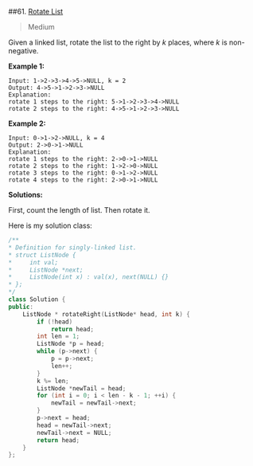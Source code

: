 ##61. [Rotate List](https://leetcode.com/problems/rotate-list/) 

> Medium

Given a linked list, rotate the list to the right by *k* places, where *k* is non-negative.

**Example 1:**

```
Input: 1->2->3->4->5->NULL, k = 2
Output: 4->5->1->2->3->NULL
Explanation:
rotate 1 steps to the right: 5->1->2->3->4->NULL
rotate 2 steps to the right: 4->5->1->2->3->NULL
```

**Example 2:**

```
Input: 0->1->2->NULL, k = 4
Output: 2->0->1->NULL
Explanation:
rotate 1 steps to the right: 2->0->1->NULL
rotate 2 steps to the right: 1->2->0->NULL
rotate 3 steps to the right: 0->1->2->NULL
rotate 4 steps to the right: 2->0->1->NULL
```



**Solutions:**

First, count the length of list. Then rotate it.

Here is my solution class:

```c++
/**
* Definition for singly-linked list.
* struct ListNode {
*     int val;
*     ListNode *next;
*     ListNode(int x) : val(x), next(NULL) {}
* };
*/
class Solution {
public:
	ListNode * rotateRight(ListNode* head, int k) {
		if (!head)
			return head;
		int len = 1;
		ListNode *p = head;
		while (p->next) {
			p = p->next;
			len++;
		}
		k %= len;
		ListNode *newTail = head;
		for (int i = 0; i < len - k - 1; ++i) {
			newTail = newTail->next;
		}
		p->next = head;
		head = newTail->next;
		newTail->next = NULL;
		return head;
	}
};
```

